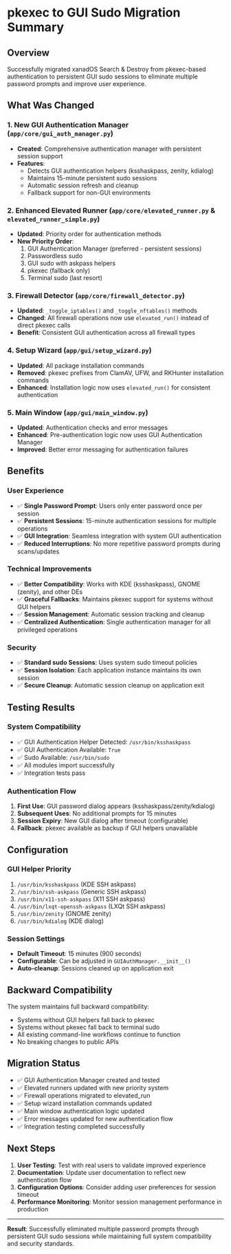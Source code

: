 # pkexec to GUI Sudo Migration Summary

## Overview
Successfully migrated xanadOS Search & Destroy from pkexec-based authentication to persistent GUI sudo sessions to eliminate multiple password prompts and improve user experience.

## What Was Changed

### 1. New GUI Authentication Manager (`app/core/gui_auth_manager.py`)
- **Created**: Comprehensive authentication manager with persistent session support
- **Features**:
  - Detects GUI authentication helpers (ksshaskpass, zenity, kdialog)
  - Maintains 15-minute persistent sudo sessions
  - Automatic session refresh and cleanup
  - Fallback support for non-GUI environments

### 2. Enhanced Elevated Runner (`app/core/elevated_runner.py` & `elevated_runner_simple.py`)
- **Updated**: Priority order for authentication methods
- **New Priority Order**:
  1. GUI Authentication Manager (preferred - persistent sessions)
  2. Passwordless sudo
  3. GUI sudo with askpass helpers
  4. pkexec (fallback only)
  5. Terminal sudo (last resort)

### 3. Firewall Detector (`app/core/firewall_detector.py`)
- **Updated**: `_toggle_iptables()` and `_toggle_nftables()` methods
- **Changed**: All firewall operations now use `elevated_run()` instead of direct pkexec calls
- **Benefit**: Consistent GUI authentication across all firewall types

### 4. Setup Wizard (`app/gui/setup_wizard.py`)
- **Updated**: All package installation commands
- **Removed**: pkexec prefixes from ClamAV, UFW, and RKHunter installation commands
- **Enhanced**: Installation logic now uses `elevated_run()` for consistent authentication

### 5. Main Window (`app/gui/main_window.py`)
- **Updated**: Authentication checks and error messages
- **Enhanced**: Pre-authentication logic now uses GUI Authentication Manager
- **Improved**: Better error messaging for authentication failures

## Benefits

### User Experience
- ✅ **Single Password Prompt**: Users only enter password once per session
- ✅ **Persistent Sessions**: 15-minute authentication sessions for multiple operations
- ✅ **GUI Integration**: Seamless integration with system GUI authentication
- ✅ **Reduced Interruptions**: No more repetitive password prompts during scans/updates

### Technical Improvements
- ✅ **Better Compatibility**: Works with KDE (ksshaskpass), GNOME (zenity), and other DEs
- ✅ **Graceful Fallbacks**: Maintains pkexec support for systems without GUI helpers
- ✅ **Session Management**: Automatic session tracking and cleanup
- ✅ **Centralized Authentication**: Single authentication manager for all privileged operations

### Security
- ✅ **Standard sudo Sessions**: Uses system sudo timeout policies
- ✅ **Session Isolation**: Each application instance maintains its own session
- ✅ **Secure Cleanup**: Automatic session cleanup on application exit

## Testing Results

### System Compatibility
- ✅ GUI Authentication Helper Detected: `/usr/bin/ksshaskpass`
- ✅ GUI Authentication Available: `True`
- ✅ Sudo Available: `/usr/bin/sudo`
- ✅ All modules import successfully
- ✅ Integration tests pass

### Authentication Flow
1. **First Use**: GUI password dialog appears (ksshaskpass/zenity/kdialog)
2. **Subsequent Uses**: No additional prompts for 15 minutes
3. **Session Expiry**: New GUI dialog after timeout (configurable)
4. **Fallback**: pkexec available as backup if GUI helpers unavailable

## Configuration

### GUI Helper Priority
1. `/usr/bin/ksshaskpass` (KDE SSH askpass)
2. `/usr/bin/ssh-askpass` (Generic SSH askpass)
3. `/usr/bin/x11-ssh-askpass` (X11 SSH askpass)
4. `/usr/bin/lxqt-openssh-askpass` (LXQt SSH askpass)
5. `/usr/bin/zenity` (GNOME zenity)
6. `/usr/bin/kdialog` (KDE dialog)

### Session Settings
- **Default Timeout**: 15 minutes (900 seconds)
- **Configurable**: Can be adjusted in `GUIAuthManager.__init__()`
- **Auto-cleanup**: Sessions cleaned up on application exit

## Backward Compatibility

The system maintains full backward compatibility:
- Systems without GUI helpers fall back to pkexec
- Systems without pkexec fall back to terminal sudo
- All existing command-line workflows continue to function
- No breaking changes to public APIs

## Migration Status

- ✅ GUI Authentication Manager created and tested
- ✅ Elevated runners updated with new priority system
- ✅ Firewall operations migrated to elevated_run
- ✅ Setup wizard installation commands updated
- ✅ Main window authentication logic updated
- ✅ Error messages updated for new authentication flow
- ✅ Integration testing completed successfully

## Next Steps

1. **User Testing**: Test with real users to validate improved experience
2. **Documentation**: Update user documentation to reflect new authentication flow
3. **Configuration Options**: Consider adding user preferences for session timeout
4. **Performance Monitoring**: Monitor session management performance in production

---

**Result**: Successfully eliminated multiple password prompts through persistent GUI sudo sessions while maintaining full system compatibility and security standards.
